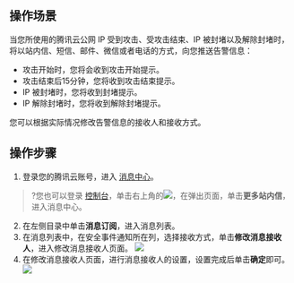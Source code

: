 
## 操作场景
当您所使用的腾讯云公网 IP 受到攻击、受攻击结束、IP 被封堵以及解除封堵时，将以站内信、短信、邮件、微信或者电话的方式，向您推送告警信息：
- 攻击开始时，您将会收到攻击开始提示。
- 攻击结束后15分钟，您将收到攻击结束提示。
- IP 被封堵时，您将收到封堵提示。
- IP 解除封堵时，您将收到解除封堵提示。

您可以根据实际情况修改告警信息的接收人和接收方式。
## 操作步骤
1. 登录您的腾讯云账号，进入 [消息中心](https://console.cloud.tencent.com/message/detail/45743360)。
>?您也可以登录 [控制台](https://console.cloud.tencent.com/dayu/overview)，单击右上角的![](https://main.qcloudimg.com/raw/b1a8f001baaea4b7d9027ec1340fab9e.png)，在弹出页面，单击**更多站内信**，进入消息中心。
2. 在左侧目录中单击**消息订阅**，进入消息列表。
3. 在消息列表中，在安全事件通知所在列，选择接收方式，单击**修改消息接收人**，进入修改消息接收人页面。
![](https://main.qcloudimg.com/raw/0cf55387be49197d6614ce84d150a39f.png)
4. 在修改消息接收人页面，进行消息接收人的设置，设置完成后单击**确定**即可。
![](https://main.qcloudimg.com/raw/27a545a7ccb0096a0c9a85c868745bef.png)
